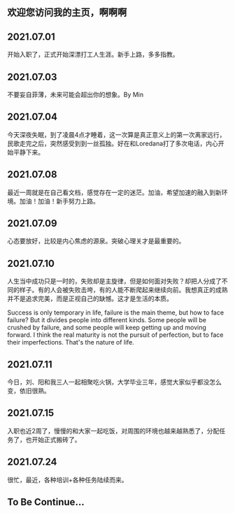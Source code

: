 ## 欢迎您访问我的主页，啊啊啊
## 2021.07.01
开始入职了，正式开始深漂打工人生涯。新手上路，多多指教。
## 2021.07.03
不要妄自菲薄，未来可能会超出你的想象。By Min
## 2021.07.04
今天深夜失眠，到了凌晨4点才睡着，这一次算是真正意义上的第一次离家远行，民歌走完之后，突然感受到到一丝孤独。好在和Loredana打了多次电话，内心开始平静下来。
## 2021.07.08
最近一周就是在自己看文档，感觉存在一定的迷茫。加油，希望加速的融入到新环境。加油！加油！新手努力上路。
## 2021.07.09
心态要放好，比较是内心焦虑的源泉。突破心理关才是最重要的。
## 2021.07.10
人生当中成功只是一时的，失败却是主旋律，但是如何面对失败？却把人分成了不同的样子。有的人会被失败击垮，有的人能不断爬起来继续向前。我想真正的成熟并不是追求完美，而是正视自己的缺憾。这才是生活的本质。

Success is only temporary in life, failure is the main theme, but how to face failure?
But it divides people into different kinds.
Some people will be crushed by failure, and some people will keep getting up and moving forward.
I think the real maturity is not the pursuit of perfection, but to face their imperfections.
That's the nature of life.
## 2021.07.11
今日，刘、阳和我三人一起相聚吃火锅，大学毕业三年，感觉大家似乎都没怎么变，依旧很熟。
## 2021.07.15
入职也近2周了，慢慢的和大家一起吃饭，对周围的环境也越来越熟悉了，分配任务了，也开始正式搬砖了。
## 2021.07.24
很忙，最近，各种培训+各种任务陆续而来。

## To Be Continue...
